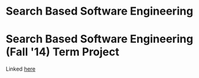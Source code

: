 Search Based Software Engineering
=================================

Search Based Software Engineering (Fall '14)
Term Project
============
Linked [here](https://github.com/ai-se/Rahul/tree/master/DEADANT)
